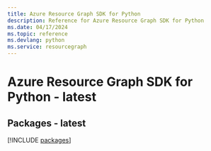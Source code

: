 ```yaml
---
title: Azure Resource Graph SDK for Python
description: Reference for Azure Resource Graph SDK for Python
ms.date: 04/17/2024
ms.topic: reference
ms.devlang: python
ms.service: resourcegraph
---
```

# Azure Resource Graph SDK for Python - latest
## Packages - latest
[!INCLUDE [packages](resource-graph-index.md)]